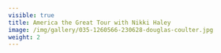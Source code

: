 ```yaml
---
visible: true
title: America the Great Tour with Nikki Haley
image: /img/gallery/035-1260566-230628-douglas-coulter.jpg
weight: 2
---
```

